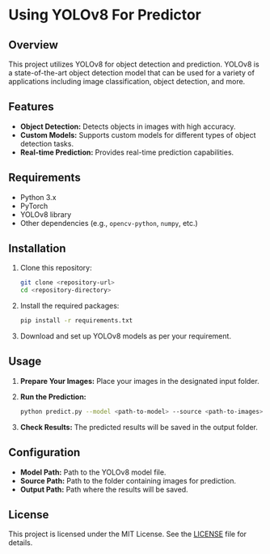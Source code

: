 # Using YOLOv8 For Predictor

## Overview
This project utilizes YOLOv8 for object detection and prediction. YOLOv8 is a state-of-the-art object detection model that can be used for a variety of applications including image classification, object detection, and more.

## Features
- **Object Detection:** Detects objects in images with high accuracy.
- **Custom Models:** Supports custom models for different types of object detection tasks.
- **Real-time Prediction:** Provides real-time prediction capabilities.

## Requirements
- Python 3.x
- PyTorch
- YOLOv8 library
- Other dependencies (e.g., `opencv-python`, `numpy`, etc.)

## Installation
1. Clone this repository:
    ```bash
    git clone <repository-url>
    cd <repository-directory>
    ```

2. Install the required packages:
    ```bash
    pip install -r requirements.txt
    ```

3. Download and set up YOLOv8 models as per your requirement.

## Usage
1. **Prepare Your Images:** Place your images in the designated input folder.

2. **Run the Prediction:**
    ```bash
    python predict.py --model <path-to-model> --source <path-to-images>
    ```

3. **Check Results:** The predicted results will be saved in the output folder.

## Configuration
- **Model Path:** Path to the YOLOv8 model file.
- **Source Path:** Path to the folder containing images for prediction.
- **Output Path:** Path where the results will be saved.

## License
This project is licensed under the MIT License. See the [LICENSE](LICENSE) file for details.
